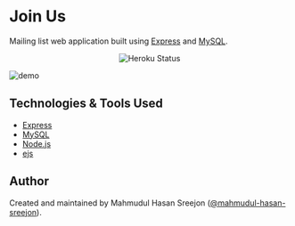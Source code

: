 # Join Us

Mailing list web application built using [Express](https://expressjs.com/) and [MySQL](https://www.mysql.com/).

<p align="center">
  <img src="https://join-us-mhs.herokuapp.com/?app=notes-mhs&style=flat" alt="Heroku Status" />
</p>

![demo](https://raw.githubusercontent.com/mahmudul-hasan-sreejon/join-us/main/static/demo.png)

## Technologies & Tools Used

* [Express](https://expressjs.com/)
* [MySQL](https://www.mysql.com/)
* [Node.js](https://nodejs.org/)
* [ejs](https://www.npmjs.com/package/ejs)

## Author

Created and maintained by Mahmudul Hasan Sreejon ([@mahmudul-hasan-sreejon](https://www.mahmudul-hasan-sreejon.com/)).
